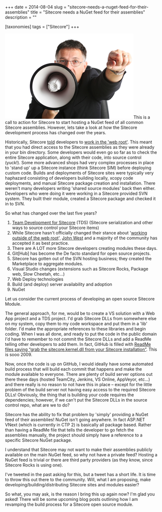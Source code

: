 +++
date = 2014-08-04
slug = "sitecore-needs-a-nuget-feed-for-their-assemblies"
title = "Sitecore needs a NuGet feed for their assemblies"
description = ""

[taxonomies]
tags = ["Sitecore"]
+++

![](call-to-action.jpg)This is a call to action for Sitecore to start hosting a NuGet feed of all common Sitecore assemblies. However, lets take a look at how the Sitecore development process has changed over the years.

<!-- more -->

Historically, Sitecore [told](http://sdn.sitecore.net/Articles/API/Using%20Visual%20Studio%20,-d-,Net.aspx) developers to [work in the 'web root'](http://www.sitecore.net/learn/blogs/technical-blogs/john-west-sitecore-blog/posts/2010/09/create-a-visual-studio-2010-project-for-a-sitecore-solution.aspx). This meant that you had direct access to the Sitecore assemblies as they were already in your bin directory. Some developers would even go so far as to check the entire Sitecore application, along with their code, into source control (yuck!). Some more advanced shops had very complex processes in place to 'stand up' up a Sitecore instance (think Sitecore SIM) before deploying custom code. Builds and deployments of Sitecore sites were typically very haphazard consisting of developers building locally, xcopy code deployments, and manual Sitecore package creation and installation. There weren't many developers writing 'shared source modules' back then either. Developers who were doing it were working in a Sitecore provided SVN system. They built their module, created a Sitecore package and checked it in to SVN.

So what has changed over the last five years?

1.  [Team Development for Sitecore](http://teamdevelopmentforsitecore.com) (TDS) (Sitecore serialization and other ways to source control your Sitecore items)
2.  While Sitecore hasn't officially changed their stance about '[working outside of the web root](/post/Visual-Studio-Projects-and-Sitecore)', [John West](http://www.sitecore.net/learn/blogs/technical-blogs/john-west-sitecore-blog/posts/2010/09/create-a-visual-studio-2010-project-for-a-sitecore-solution.aspx#content_0_row2_0_communitycontent_2_CommentsList_CommentItem_14) and a majority of the community has accepted it as best practice.
3.  There are A LOT more Sitecore developers creating modules these days.
4.  Git[Hub] has become the De facto standard for open source projects.
5.  Sitecore has gotten out of the SVN hosting business; they created the Marketplace to aggregate modules.
6.  Visual Studio changes (extensions such as Sitecore Rocks, Package web, Slow Cheetah, etc...)
7.  Web Deploy technologies
8.  Build (and deploy) server availability and adoption
9.  NuGet

Let us consider the current process of developing an open source Sitecore Module.

The general approach, for me, would be to create a VS solution with a Web App project and a TDS project. I'd grab Sitecore DLLs from somewhere else on my system, copy them to my code workspace and put them in a 'lib' folder. I'd make the appropriate references to these libraries and begin coding. When I was all done, and ready to put the code in the public domain I'd have to remember to not commit the Sitecore DLLs and add a ReadMe telling other developers to add them. In fact, GitHub is filled with [ReadMe files saying “grab the sitecore.kernel.dll from your Sitecore installation”](https://github.com/search?q=sitecore.kernel.dll&type=Code). This is sooo 2009.

Now, once the code is up on GitHub, I would ideally have some automated build process that will build each commit that happens and make the module available to everyone. There are plenty of build server options out there these days (hosted TeamCity, Jenkins, VS Online, AppVeyor, etc...) and there really is no reason to not have this in place – except for the little problem of the build server not having easy access to the required Sitecore DLLs! Obviously, the thing that is building your code requires the dependencies; however, if we can't put the Sitecore DLLs in the source control repo, what are we to do?

Sitecore has the ability to fix that problem by 'simply' providing a NuGet feed of their assemblies! NuGet isn't going anywhere. In fact ASP.NET VNext (which is currently in CTP 2) is basically all package based. Rather than having a ReadMe file that tells the developer to go fetch the assemblies manually, the project should simply have a reference to a specific Sitecore NuGet package. 

I understand that Sitecore may not want to make their assemblies publicly available on the main NuGet feed, so why not have a private feed? Hosting a NuGet feed is trivial or there are third party providers (as they know, since Sitecore Rocks is using one). 

I've tweeted in the past asking for this, but a tweet has a short life. It is time to throw this out there to the community. Will, what I am proposing, make developing/building/distributing Sitecore sites and modules easier?

So what, you may ask, is the reason I bring this up again now? I'm glad you asked! There will be some upcoming blog posts outlining how I am revamping the build process for a Sitecore open source module.